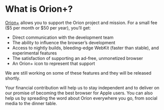 # What is Orion+?

[Orion+](https://browser.kagi.com/orionplus.html) allows you to support the Orion project and mission. For a small fee ($5 per month or $50 per year), you’ll get:

- Direct communication with the development team
- The ability to influence the browser’s development
- Access to nightly builds, bleeding-edge WebKit (faster than stable), and experimental features
- The satisfaction of supporting an ad-free, unmonetized browser
- An Orion+ icon to represent that support

We are still working on some of these features and they will be released shortly.

Your financial contribution will help us to stay independent and to deliver on our promise of becoming the best browser for Apple users. You can also help us by spreading the word about Orion everywhere you go, from social media to the dinner table.

